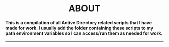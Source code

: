 <h1 style="text-align: center"> ABOUT</h1>

#### This is a compilation of all Active Directory related scripts that I have made for work.  I usually add the folder containing these scripts to my path environment variables so I can access/run them as needed for work.

---
